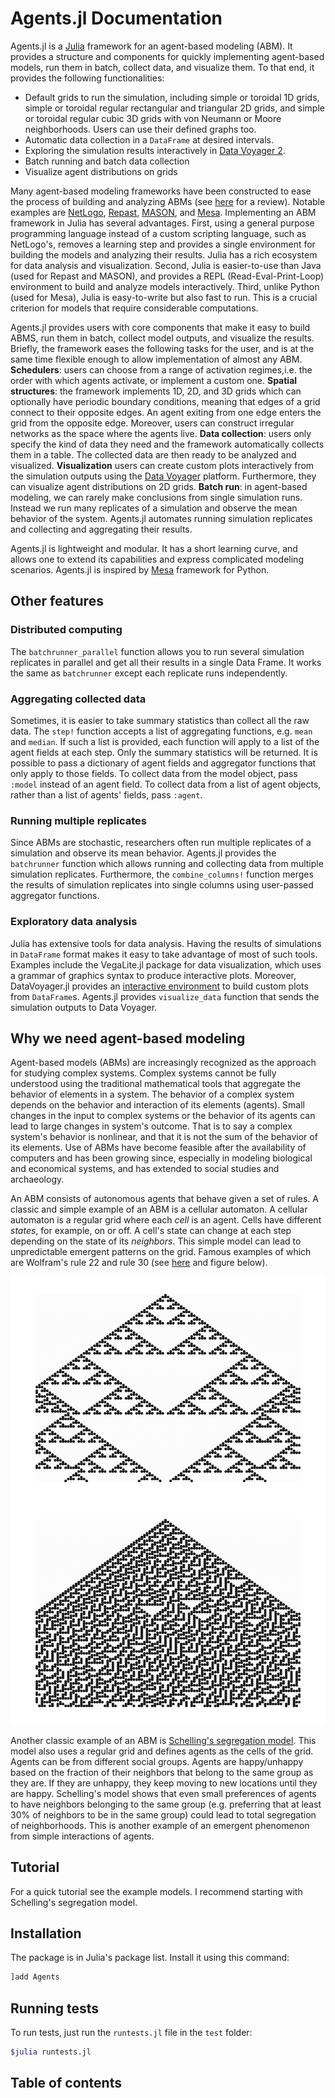 # Agents.jl Documentation

Agents.jl is a [Julia](https://julialang.org/) framework for an agent-based modeling (ABM). It provides a structure and components for quickly implementing agent-based models, run them in batch, collect data, and visualize them. To that end, it provides the following functionalities: 

* Default grids to run the simulation, including simple or toroidal 1D grids, simple or toroidal regular rectangular and triangular 2D grids, and simple or toroidal regular cubic 3D grids with von Neumann or Moore neighborhoods. Users can use their defined graphs too.
* Automatic data collection in a `DataFrame` at desired intervals.
* Exploring the simulation results interactively in [Data Voyager 2](https://github.com/vega/voyager).
* Batch running and batch data collection
* Visualize agent distributions on grids

Many agent-based modeling frameworks have been constructed to ease the process of building and analyzing ABMs (see [here](http://dx.doi.org/10.1016/j.cosrev.2017.03.001) for a review). Notable examples are [NetLogo](https://ccl.northwestern.edu/netlogo/), [Repast](https://repast.github.io/index.html), [MASON](https://journals.sagepub.com/doi/10.1177/0037549705058073), and [Mesa](https://github.com/projectmesa/mesa). Implementing an ABM framework in Julia has several advantages. First, using a general purpose programming language instead of a custom scripting language, such as NetLogo's, removes a learning step and provides a single environment for building the models and analyzing their results. Julia has a rich ecosystem for data analysis and visualization. Second, Julia is easier-to-use than Java (used for Repast and MASON), and provides a REPL (Read-Eval-Print-Loop) environment to build and analyze models interactively. Third, unlike Python (used for Mesa), Julia is easy-to-write but also fast to run. This is a crucial criterion for models that require considerable computations.

Agents.jl provides users with core components that make it easy to build ABMS, run them in batch, collect model outputs, and visualize the results. Briefly, the framework eases the following tasks for the user, and is at the same time flexible enough to allow implementation of almost any ABM. __Schedulers__: users can choose from a range of activation regimes,i.e. the order with which agents activate, or implement a custom one. __Spatial structures__: the framework implements 1D, 2D, and 3D grids which can optionally have periodic boundary conditions, meaning that edges of a grid connect to their opposite edges. An agent exiting from one edge enters the grid from the opposite edge. Moreover, users can construct irregular networks as the space where the agents live. __Data collection__: users only specify the kind of data they need and the framework automatically collects them in a table. The collected data are then ready to be analyzed and visualized. __Visualization__ users can create custom plots interactively from the simulation outputs using the [Data Voyager](https://github.com/vega/voyager) platform. Furthermore, they can visualize agent distributions on 2D grids. __Batch run__: in agent-based modeling, we can rarely make conclusions from single simulation runs. Instead we run many replicates of a simulation and observe the mean behavior of the system. Agents.jl automates running simulation replicates and collecting and aggregating their results.

Agents.jl is lightweight and modular. It has a short learning curve, and allows one to extend its capabilities and express complicated modeling scenarios. Agents.jl is inspired by [Mesa](https://github.com/projectmesa/mesa) framework for Python.

## Other features

### Distributed computing

The `batchrunner_parallel` function allows you to run several simulation replicates in parallel and get all their results in a single Data Frame. It works the same as `batchrunner` except each replicate runs independently.

### Aggregating collected data

Sometimes, it is easier to take summary statistics than collect all the raw data. The `step!` function accepts a list of aggregating functions, e.g. `mean` and `median`. If such a list is provided, each function will apply to a list of the agent fields at each step. Only the summary statistics will be returned. It is possible to pass a dictionary of agent fields and aggregator functions that only apply to those fields. To collect data from the model object, pass `:model` instead of an agent field. To collect data from a list of agent objects, rather than a list of agents' fields, pass `:agent`.

### Running multiple replicates

Since ABMs are stochastic, researchers often run multiple replicates of a simulation and observe its mean behavior. Agents.jl provides the `batchrunner` function which allows running and collecting data from multiple simulation replicates. Furthermore, the `combine_columns!` function merges the results of simulation replicates into single columns using user-passed aggregator functions.

### Exploratory data analysis

Julia has extensive tools for data analysis. Having the results of simulations in `DataFrame` format makes it easy to take advantage of most of such tools. Examples include the VegaLite.jl package for data visualization, which uses a grammar of graphics syntax to produce interactive plots. Moreover, DataVoyager.jl provides an [interactive environment](https://github.com/vega/voyager) to build custom plots from `DataFrame`s. Agents.jl provides `visualize_data` function that sends the simulation outputs to Data Voyager.

## Why we need agent-based modeling

Agent-based models (ABMs) are increasingly recognized as the approach for studying complex systems. Complex systems cannot be fully understood using the traditional mathematical tools that aggregate the behavior of elements in a system. The behavior of a complex system depends on the behavior and interaction of its elements (agents). Small changes in the input to complex systems or the behavior of its agents can lead to large changes in system's outcome. That is to say a complex system's behavior is nonlinear, and that it is not the sum of the behavior of its elements. Use of ABMs have become feasible after the availability of computers and has been growing since, especially in modeling biological and economical systems, and has extended to social studies and archaeology.

An ABM consists of autonomous agents that behave given a set of rules. A classic and simple example of an ABM is a cellular automaton. A cellular automaton is a regular grid where each _cell_ is an agent. Cells have different _states_, for example, on or off. A cell's state can change at each step depending on the state of its _neighbors_. This simple model can lead to unpredictable emergent patterns on the grid. Famous examples of which are Wolfram's rule 22 and rule 30 (see [here](https://link.aps.org/doi/10.1103/RevModPhys.55.601) and figure below).

![Wolfram's rule 22 implemented in Agents.jl](CA1D_22.png)
![Wolfram's rule 30 implemented in Agents.jl](CA1D_30.png)

Another classic example of an ABM is [Schelling's segregation model](https://www.tandfonline.com/doi/abs/10.1080/0022250X.1971.9989794). This model also uses a regular grid and defines agents as the cells of the grid. Agents can be from different social groups. Agents are happy/unhappy based on the fraction of their neighbors that belong to the same group as they are. If they are unhappy, they keep moving to new locations until they are happy. Schelling's model shows that even small preferences of agents to have neighbors belonging to the same group (e.g. preferring that at least 30% of neighbors to be in the same group) could lead to total segregation of neighborhoods. This is another example of an emergent phenomenon from simple interactions of agents.

## Tutorial

For a quick tutorial see the example models. I recommend starting with Schelling's segregation model.

## Installation

The package is in Julia's package list. Install it using this command:

```julia
]add Agents
```

## Running tests

To run tests, just run the `runtests.jl` file in the `test` folder:

```bash
$julia runtests.jl
```

## Table of contents

```@contents
```
